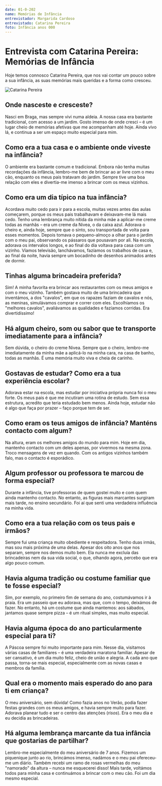 ```yaml
---
date: 01-0-202
name: Memórias de Infância
entrevistador: Margarida Cardoso
entrevistado: Catarina Pereira
foto: Infância anos 000
---
```


# Entrevista com Catarina Pereira: Memórias de Infância


<entrevistadora>Hoje temos connosco Catarina Pereira, que nos vai contar um pouco sobre a sua infância, as suas memórias mais queridas e a forma como cresceu.</entrevistadora>

![Catarina Pereira](Catarina_criança.jpg) 

##  <entrevistadora>Onde nasceste e cresceste?</entrevistadora>

<entrevistado>Nasci em Braga, mas sempre vivi numa aldeia. A nossa casa era bastante tradicional, com acesso a um jardim. Gosto imenso de onde cresci – é um lugar cheio de memórias afetivas que me acompanham até hoje. Ainda vivo lá, e continua a ser um espaço muito especial para mim.</entrevistado>

##  <entrevistadora>Como era a tua casa e o ambiente onde viveste na infância?</entrevistadora>

<entrevistado>O ambiente era bastante comum e tradicional. Embora não tenha muitas recordações da infância, lembro-me bem de brincar ao ar livre com o meu cão, enquanto os meus pais tratavam do jardim. Sempre tive uma boa relação com eles e divertia-me imenso a brincar com os meus vizinhos.</entrevistado>

##  <entrevistadora>Como era um dia típico na tua infância?</entrevistadora>

<entrevistado>Acordava muito cedo para ir para a escola, muitas vezes antes das aulas começarem, porque os meus pais trabalhavam e deixavam-me lá mais cedo. Tenho uma lembrança muito nítida da minha mãe a aplicar-me creme todas as manhãs – era um creme da Nivea, o da caixa azul. Adorava o cheiro e, ainda hoje, sempre que o sinto, sou transportada de volta para esses momentos. Depois tomava o pequeno-almoço a olhar para o jardim com o meu pai, observando os pássaros que pousavam por ali. Na escola, adorava os intervalos longos, e ao final do dia voltava para casa com um vizinho. Víamos televisão, lanchávamos, fazíamos os trabalhos de casa e, ao final da noite, havia sempre um bocadinho de desenhos animados antes de dormir.</entrevistado>

##  <entrevistadora>Tinhas alguma brincadeira preferida?</entrevistadora>

<entrevistado>Sim! A minha favorita era brincar aos restaurantes com os meus amigos e com o meu vizinho. Também gostava muito de uma brincadeira que inventámos, a dos "cavalos", em que os rapazes faziam de cavalos e nós, as meninas, simulávamos comprar e correr com eles. Escolhíamos os "melhores cavalos", avaliávamos as qualidades e fazíamos corridas. Era divertidíssimo!</entrevistado>

##  <entrevistadora>Há algum cheiro, som ou sabor que te transporte imediatamente para a infância?</entrevistadora>

<entrevistado>Sem dúvida, o cheiro do creme Nivea. Sempre que o cheiro, lembro-me imediatamente da minha mãe a aplicá-lo na minha cara, na casa de banho, todas as manhãs. É uma memória muito viva e cheia de carinho.</entrevistado>

##  <entrevistadora>Gostavas de estudar? Como era a tua experiência escolar?</entrevistadora>

<entrevistado>Adorava estar na escola, mas estudar por iniciativa própria nunca foi o meu forte. Os meus pais é que me incutiram uma rotina de estudo. Sem essa estrutura, acredito que teria estudado bem menos. Ainda hoje, estudar não é algo que faça por prazer – faço porque tem de ser.</entrevistado>

##  <entrevistadora>Como eram os teus amigos de infância? Manténs contacto com algum?</entrevistadora>

<entrevistado>Na altura, eram os melhores amigos do mundo para mim. Hoje em dia, mantenho contacto com um deles apenas, por vivermos na mesma zona. Troco mensagens de vez em quando. Com os antigos vizinhos também falo, mas o contacto é esporádico.</entrevistado>

##  <entrevistadora>Algum professor ou professora te marcou de forma especial?</entrevistadora>

<entrevistado>Durante a infância, tive professoras de quem gostei muito e com quem ainda mantenho contacto. No entanto, as figuras mais marcantes surgiram mais tarde, no ensino secundário. Foi aí que senti uma verdadeira influência na minha vida.</entrevistado>

##  <entrevistadora>Como era a tua relação com os teus pais e irmãos?</entrevistadora>

<entrevistado>Sempre fui uma criança muito obediente e respeitadora. Tenho duas irmãs, mas sou mais próxima de uma delas. Apesar dos oito anos que nos separam, sempre nos demos muito bem. Ela nunca me excluía das brincadeiras nem da sua vida social, o que, olhando agora, percebo que era algo pouco comum.</entrevistado>

##  <entrevistadora>Havia alguma tradição ou costume familiar que te fosse especial?</entrevistadora>

<entrevistado>Sim, por exemplo, no primeiro fim de semana do ano, costumávamos ir à praia. Era um passeio que eu adorava, mas que, com o tempo, deixámos de fazer. No entanto, há um costume que ainda mantemos: aos sábados, jantamos quase sempre pizza – é um ritual simples, mas muito especial.</entrevistado>

##  <entrevistadora>Havia alguma época do ano particularmente especial para ti?</entrevistadora>

<entrevistado>A Páscoa sempre foi muito importante para mim. Nesse dia, visitamos várias casas de familiares – é uma verdadeira maratona familiar. Apesar de ser cansativo, é um dia muito feliz, cheio de união e alegria. A cada ano que passa, torna-se mais especial, especialmente com as novas casas e membros da família.</Entrevistado>

##  <entrevistadora>Qual era o momento mais esperado do ano para ti em criança?</entrevistadora>

<entrevistado>O meu aniversário, sem dúvida! Como fazia anos no Verão, podia fazer festas grandes com os meus amigos, e havia sempre muito para fazer. Adorava planear tudo e ser o centro das atenções (*risos*). Era o meu dia e eu decidia as brincadeiras.</entrevistado>

##  <entrevistadora>Há alguma lembrança marcante da tua infância que gostarias de partilhar?</entrevistadora>

<entrevistado>Lembro-me especialmente do meu aniversário de 7 anos. Fizemos um piquenique junto ao rio, brincámos imenso, nadámos e o meu pai ofereceu-me um diário.  Também recebi um ramo de rosas vermelhas do meu "namorado" da altura – nunca me esquecerei disso!  Mais tarde, voltámos todos para minha casa e continuámos a brincar com o meu cão.  Foi um dia mesmo especial.</entrevistado>
